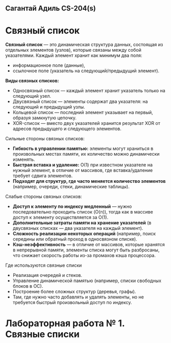 ## Сагантай Адиль CS-204(s) 
# Связный список

**Связный список** — это динамическая структура данных, состоящая из отдельных элементов (узлов), которые связаны между собой указателями. Каждый элемент хранит как минимум два поля:
- информационное поле (данные),
- ссылочное поле (указатель на следующий/предыдущий элемент).

**Виды связных списков:**

- Односвязный список — каждый элемент хранит указатель только на следующий узел.
- Двусвязный список — элементы содержат два указателя: на следующий и предыдущий узлы.
- Кольцевой список — последний элемент указывает на первый, образуя замкнутую цепочку.
- XOR-список — вместо двух указателей хранится результат XOR от адресов предыдущего и следующего элементов.

Сильные стороны связных списков:

- **Гибкость в управлении памятью:** элементы могут храниться в произвольных местах памяти, их количество можно динамически изменять.
- **Быстрая вставка и удаление:** О(1) при известном указателе на нужный элемент, в отличие от массивов, где вставка/удаление требует сдвига элементов.
- **Подходят для структур, где часто меняется количество элементов** (например, очереди, стеки, динамические таблицы).

Слабые стороны связных списков:
- **Доступ к элементу по индексу медленный** — нужно последовательно проходить список (O(n)), тогда как в массиве доступ к элементу осуществляется за O(1).
- **Дополнительные затраты памяти на хранение указателей** (в двусвязных списках — два указателя на каждый элемент).
- **Сложность реализации некоторых операций** (например, поиск середины или обратный проход в односвязном списке).
- **Кэш-неэффективность** — в отличие от массивов, которые хранятся в непрерывной памяти, элементы списка могут быть разбросаны, что снижает скорость работы из-за промахов кэша процессора.

Где используются связные списки
- Реализация очередей и стеков.
- Управление динамической памятью (например, списки свободных блоков в ОС).
- Построение более сложных структур (деревья, графы).
- Там, где нужно часто добавлять и удалять элементы, но не требуется быстрый произвольный доступ по индексу.

# Лабораторная работа № 1. Связные списки




